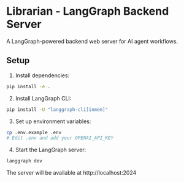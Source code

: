 # Librarian - LangGraph Backend Server

A LangGraph-powered backend web server for AI agent workflows.

## Setup

1. Install dependencies:
```bash
pip install -e .
```

2. Install LangGraph CLI:
```bash
pip install -U "langgraph-cli[inmem]"
```

3. Set up environment variables:
```bash
cp .env.example .env
# Edit .env and add your OPENAI_API_KEY
```

4. Start the LangGraph server:
```bash
langgraph dev
```

The server will be available at http://localhost:2024

